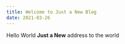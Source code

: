 ```yaml
---
title: Welcome to Just a New Blog
date: 2021-03-26
---
```


Hello World **Just a New** address to the world
